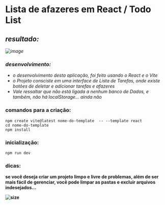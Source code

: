 <b>
  
# Lista de afazeres em React / Todo List

</b>

<i>



## resultado:

![image](https://github.com/DanielProgrammer64/TodoListReact/assets/103775773/59e87280-85f6-4dd5-a575-648451f9c796)


### desenvolvimento:

<ul>
<li>
  o desenvolvimento desta aplicação, foi feito usando o React e o Vite
</li>
  <li>
    o Projeto consciste em uma interface de Lista de Tarefas, onde existe botões de deletar e adicionar tarefas e afazeres
  </li>
  <li>
    Vale ressaltar que não está ligada a nenhum banco de Dados, e também, não há localStorage... ainda não
  </li>
</ul>
</i>


### comandos para a criação:

    npm create vite@latest nome-do-template  -- --template react
    cd nome-do-template
    npm install

### inicialização:

    npm run dev


### dicas:

<strong>
  
se você deseja criar um projeto limpo e livre de problemas, além de ser mais fácil de gerenciar, você pode limpar as pastas e excluir arquivos indesejados...

<strong>    


![size](https://www.webrexstudio.com/wp-content/uploads/2019/05/react-js-image.png)
